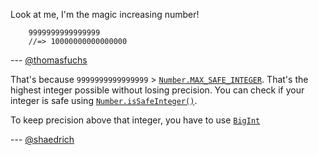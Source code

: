 Look at me, I'm the magic increasing number!

```
    9999999999999999
    //=> 10000000000000000
```


--- [@thomasfuchs](http://twitter.com/thomasfuchs)

That's because `9999999999999999` > [`Number.MAX_SAFE_INTEGER`](https://developer.mozilla.org/en-US/docs/Web/JavaScript/Reference/Global_Objects/Number/MAX_SAFE_INTEGER). That's the highest integer possible without losing precision. You can check if your integer is safe using [`Number.isSafeInteger()`](https://developer.mozilla.org/en-US/docs/Web/JavaScript/Reference/Global_Objects/Number/isSafeInteger).

To keep precision above that integer, you have to use [`BigInt`](https://developer.mozilla.org/en-US/docs/Web/JavaScript/Reference/Global_Objects/BigInt)

--- [@shaedrich](https://github.com/shaedrich)
